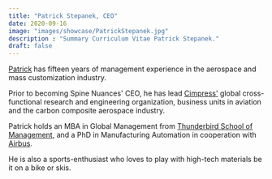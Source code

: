 ```yaml
---
title: "Patrick Stepanek, CEO"
date: 2020-09-16
image: "images/showcase/PatrickStepanek.jpg"
description : "Summary Curriculum Vitae Patrick Stepanek."
draft: false
---
```


[Patrick](https://www.linkedin.com/in/patrick-stepanek-72742443) has fifteen years of management experience in the aerospace and mass customization industry.

Prior to becoming Spine Nuances' CEO, he has lead [Cimpress'](https://cimpress.com) global cross-functional research and engineering organization, business units in aviation and the carbon composite aerospace industry.

Patrick holds an MBA in Global Management from [Thunderbird School of Management](https://thunderbird.asu.edu), and a PhD in Manufacturing Automation in cooperation with [Airbus](https://www.airbus.com).

He is also a sports-enthusiast who loves to play with high-tech materials be it on a bike or skis.
